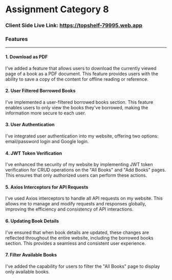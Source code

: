 # Assignment Category 8

### Client Side Live Link: https://topshelf-79995.web.app

### Features

<hr>

#### 1. Download as PDF

I've added a feature that allows users to download the currently viewed page of a book as a PDF document. This feature provides users with the ability to save a copy of the content for offline reading or reference.

#### 2. User Filtered Borrowed Books

I've implemented a user-filtered borrowed books section. This feature enables users to only view the books they've borrowed, making the information more secure to each user.

#### 3. User Authentication

I've integrated user authentication into my website, offering two options: email/password login and Google login.

#### 4. JWT Token Verification

I've enhanced the security of my website by implementing JWT token verification for CRUD operations on the "All Books" and "Add Books" pages. This ensures that only authorized users can perform these actions.

#### 5. Axios Interceptors for API Requests

I've used Axios interceptors to handle all API requests on my website. This allows me to manage and modify requests and responses globally, improving the efficiency and consistency of API interactions.

#### 6. Updating Book Details

I've ensured that when book details are updated, these changes are reflected throughout the entire website, including the borrowed books section. This provides a seamless and consistent user experience.

#### 7. Filter Available Books

I've added the capability for users to filter the "All Books" page to display only available books.

